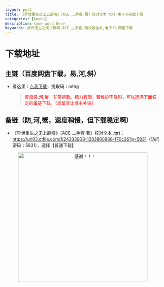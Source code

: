 ```yaml
---
layout: post
title: 《异世重生之无上巅峰》〔ACE 灬手套 著〕校对全本 txt 电子书网盘下载
categories: [books]
description: some word here
keywords: 异世重生之无上巅峰,ACE 灬手套,精校版全本,电子书,网盘下载
---
```


# 下载地址

## 主链（百度网盘下载，易,河,斜）

- 看这里：[点我下载](https://pan.baidu.com/s/1iMXUbSbtZQZjDcqDmnWUyw?pwd=mthg)，提取码：mthg

  > <p style="color:red" >度盘易,河,蟹，非常抱歉。精力有限，若维护不及时，可以选择下面稳定的备链下载。（或留言让博主补链）</p>

## 备链（防,河,蟹，速度稍慢，但下载稳定啊）

- 《异世重生之无上巅峰》〔ACE 灬手套 著〕校对全本 .**txt**：<https://url03.ctfile.com/f/24333903-1383860938-f70c36?p=5831>（访问密码：5831），选择【普通下载】

<div align="center"><img src="https://pic.imgdb.cn/item/6707df6bd29ded1a8ce37031.gif" alt="感谢！！！" width="420px" height="auto"/></div>
